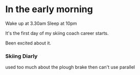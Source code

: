 # In the early morning

Wake up at 3.30am Sleep at 10pm

It's the first day of my skiing coach career starts.

Been excited about it.

### Skiing Diarly

used too much about the plough brake then can't use parallel
